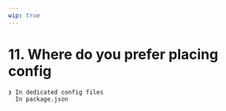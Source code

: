 ```yaml
---
wip: true
---
```


# 11. Where do you prefer placing config

```bash
❯ In dedicated config files
  In package.json
```
